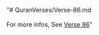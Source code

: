 "# QuranVerses/Verse-86.md <br> <br>For more infos, See [Verse 86](https://www.quranbookk.com/quran/search?q=86)"